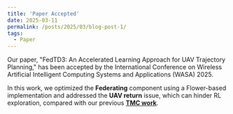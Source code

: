 ```yaml
---
title: 'Paper Accepted'
date: 2025-03-11
permalink: /posts/2025/03/blog-post-1/
tags:
  - Paper
---
```


Our paper, "FedTD3: An Accelerated Learning Approach for UAV Trajectory Planning," has been accepted by the International Conference on Wireless Artificial Intelligent Computing Systems and Applications (WASA) 2025.

In this work, we optimized the **Federating** component using a Flower-based implementation and addressed the **UAV return** issue, which can hinder RL exploration, compared with our previous [**TMC work**](https://johnhuang2.github.io/posts/2025/02/blog-post-2/).


